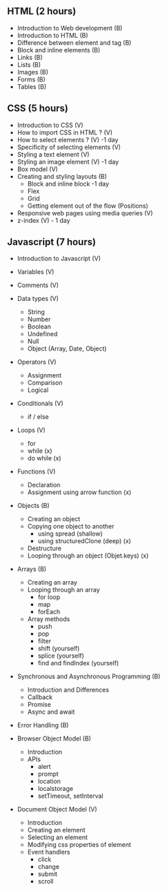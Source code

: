 ## HTML (2 hours)

- Introduction to Web development (B)
- Introduction to HTML (B)
- Difference between element and tag (B)
- Block and inline elements (B)
- Links (B)
- Lists (B)
- Images (B)
- Forms (B)
- Tables (B)

## CSS (5 hours)

- Introduction to CSS (V)
- How to import CSS in HTML ? (V)
- How to select elements ? (V) -1 day
- Specificity of selecting elements (V)
- Styling a text element (V)
- Styling an image element (V) -1 day
- Box model (V)
- Creating and styling layouts (B)
  - Block and inline block -1 day
  - Flex
  - Grid
  - Getting element out of the flow (Positions)
- Responsive web pages using media queries (V)
- z-index (V) - 1 day

## Javascript (7 hours)

- Introduction to Javascript (V)
- Variables (V)
- Comments (V)
- Data types (V)
  - String
  - Number
  - Boolean
  - Undefined
  - Null
  - Object (Array, Date, Object)
- Operators (V)
  - Assignment
  - Comparison
  - Logical
- Conditionals (V)
  - if / else
- Loops (V)
  - for
  - while (x)
  - do while (x)
- Functions (V)
  - Declaration
  - Assignment using arrow function (x)
- Objects (B)

  - Creating an object
  - Copying one object to another
    - using spread (shallow)
    - using structuredClone (deep) (x)
  - Destructure
  - Looping through an object (Objet.keys) (x)

- Arrays (B)
  - Creating an array
  - Looping through an array
    - for loop
    - map
    - forEach
  - Array methods
    - push
    - pop
    - filter
    - shift (yourself)
    - splice (yourself)
    - find and findIndex (yourself)
- Synchronous and Asynchronous Programming (B)

  - Introduction and Differences
  - Callback
  - Promise
  - Async and await

- Error Handling (B)

- Browser Object Model (B)
  - Introduction
  - APIs
    - alert
    - prompt
    - location
    - localstorage
    - setTimeout, setInterval
- Document Object Model (V)
  - Introduction
  - Creating an element
  - Selecting an element
  - Modifying css properties of element
  - Event handlers
    - click
    - change
    - submit
    - scroll
